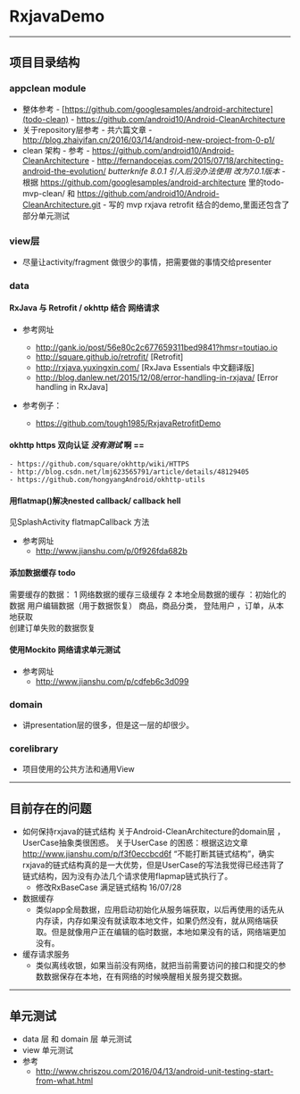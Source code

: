# RxjavaDemo 

---
## 项目目录结构
### appclean  module
- 整体参考
      - [https://github.com/googlesamples/android-architecture](todo-clean)
      - https://github.com/android10/Android-CleanArchitecture
- 关于repository层参考
      - 共六篇文章 
      - http://blog.zhaiyifan.cn/2016/03/14/android-new-project-from-0-p1/
- clean 架构
      - 参考
      - https://github.com/android10/Android-CleanArchitecture
      - http://fernandocejas.com/2015/07/18/architecting-android-the-evolution/
          *butterknife 8.0.1 引入后没办法使用 改为7.0.1版本*
        - 根据 https://github.com/googlesamples/android-architecture 里的todo-mvp-clean/ 和 https://github.com/android10/Android-CleanArchitecture.git
          - 写的 mvp rxjava retrofit 结合的demo,里面还包含了部分单元测试
### view层
- 尽量让activity/fragment 做很少的事情，把需要做的事情交给presenter
### data 
#### RxJava 与 Retrofit / okhttp 结合 网络请求 
- 参考网址
  - http://gank.io/post/56e80c2c677659311bed9841?hmsr=toutiao.io 
  - http://square.github.io/retrofit/ [Retrofit]
  - http://rxjava.yuxingxin.com/ [RxJava Essentials 中文翻译版]
  - http://blog.danlew.net/2015/12/08/error-handling-in-rxjava/ [Error handling in RxJava]

- 参考例子：
  - https://github.com/tough1985/RxjavaRetrofitDemo

#### okhttp https 双向认证 *没有测试* 啊 ==

    - https://github.com/square/okhttp/wiki/HTTPS
    - http://blog.csdn.net/lmj623565791/article/details/48129405
    - https://github.com/hongyangAndroid/okhttp-utils

#### 用flatmap()解决nested callback/ callback hell

见SplashActivity flatmapCallback 方法
- 参考网址
  - http://www.jianshu.com/p/0f926fda682b

#### 添加数据缓存 todo

需要缓存的数据：
1 网络数据的缓存三级缓存
2 本地全局数据的缓存 ：初始化的数据  用户编辑数据（用于数据恢复）
商品，商品分类， 登陆用户 ，订单，从本地获取  
创建订单失败的数据恢复

#### 使用Mockito 网络请求单元测试

- 参考网址
  - http://www.jianshu.com/p/cdfeb6c3d099

### domain
- 讲presentation层的很多，但是这一层的却很少。

### corelibrary

- 项目使用的公共方法和通用View

---
## 目前存在的问题
- 如何保持rxjava的链式结构
  关于Android-CleanArchitecture的domain层 ，UserCase抽象类很困惑。
  关于UserCase 的困惑：根据这边文章 http://www.jianshu.com/p/f3f0eccbcd6f “不能打断其链式结构”，确实rxjava的链式结构真的是一大优势，但是UserCase的写法我觉得已经违背了链式结构，因为没有办法几个请求使用flapmap链式执行了。
  - 修改RxBaseCase 满足链式结构 16/07/28
- 数据缓存
  - 类似app全局数据，应用启动初始化从服务端获取，以后再使用的话先从内存读，内存如果没有就读取本地文件，如果仍然没有，就从网络端获取。但是就像用户正在编辑的临时数据，本地如果没有的话，网络端更加没有。
- 缓存请求服务
  - 类似离线收银，如果当前没有网络，就把当前需要访问的接口和提交的参数数据保存在本地，在有网络的时候唤醒相关服务提交数据。

---
## 单元测试
- data 层 和 domain 层 单元测试
- view 单元测试
- 参考
  - http://www.chriszou.com/2016/04/13/android-unit-testing-start-from-what.html





